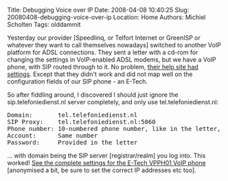 Title: Debugging Voice over IP
Date: 2008-04-08 10:40:25
Slug: 20080408-debugging-voice-over-ip
Location: Home
Authors: Michiel Scholten
Tags: olddammit

<p>Yesterday our provider [Speedlinq, or Telfort Internet or GreenISP or whatever they want to call themselves nowadays] switched to another VoIP platform for ADSL connections. They sent a letter with a cd-rom for changing the settings in VoIP-enabled ADSL modems, but we have a VoIP phone, with SIP routed through to it. No problem, <a href="http://www.speedlinq.nl/html/beterbellen/anderemodem.html">their help site had settings</a>. Except that they didn't work and did not map well on the configuration fields of our SIP phone - an E-Tech.</p>

<p>So after fiddling around, I discovered I should just ignore the sip.telefoniedienst.nl server completely, and only use tel.telefoniedienst.nl:</p>

<pre>
Domain:       tel.telefoniedienst.nl
SIP Proxy:    tel.telefoniedienst.nl:5060
Phone number: 10-numbered phone number, like in the letter, starting with 0
Account:      Same number
Password:     Provided in the letter
</pre>

<p>... with domain being the SIP server [registrar/realm] you log into. This worked! <a href="http://aquariusoft.org/~mbscholt/images/content/voip_phone_config_anon.png">See the complete settings for the E-Tech VPPH01 VoIP phone</a> [anonymised a bit, be sure to set the correct IP addresses etc too].</p>
